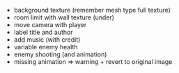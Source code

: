 - background texture (remember mesh type full texture)
- room limit with wall texture (under)
- move camera with player
- label title and author
- add music (with credit)
- variable enemy health
- enemy shooting (and animation)
- missing animation => warning + revert to original image
